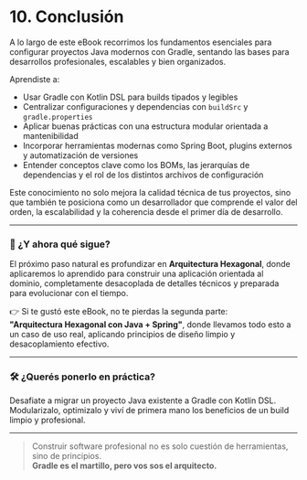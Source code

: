 # 10. Conclusión

A lo largo de este eBook recorrimos los fundamentos esenciales para configurar proyectos Java modernos con Gradle, sentando las bases para desarrollos profesionales, escalables y bien organizados.

Aprendiste a:

- Usar Gradle con Kotlin DSL para builds tipados y legibles
- Centralizar configuraciones y dependencias con `buildSrc` y `gradle.properties`
- Aplicar buenas prácticas con una estructura modular orientada a mantenibilidad
- Incorporar herramientas modernas como Spring Boot, plugins externos y automatización de versiones
- Entender conceptos clave como los BOMs, las jerarquías de dependencias y el rol de los distintos archivos de configuración

Este conocimiento no solo mejora la calidad técnica de tus proyectos, sino que también te posiciona como un desarrollador que comprende el valor del orden, la escalabilidad y la coherencia desde el primer día de desarrollo.

---

### 🎯 ¿Y ahora qué sigue?

El próximo paso natural es profundizar en **Arquitectura Hexagonal**, donde aplicaremos lo aprendido para construir una aplicación orientada al dominio, completamente desacoplada de detalles técnicos y preparada para evolucionar con el tiempo.

👉 Si te gustó este eBook, no te pierdas la segunda parte:  
**"Arquitectura Hexagonal con Java + Spring"**, donde llevamos todo esto a un caso de uso real, aplicando principios de diseño limpio y desacoplamiento efectivo.

---

### 🛠️ ¿Querés ponerlo en práctica?

Desafiate a migrar un proyecto Java existente a Gradle con Kotlin DSL.  
Modularizalo, optimizalo y viví de primera mano los beneficios de un build limpio y profesional.

---

> Construir software profesional no es solo cuestión de herramientas, sino de principios.  
> **Gradle es el martillo, pero vos sos el arquitecto.**
